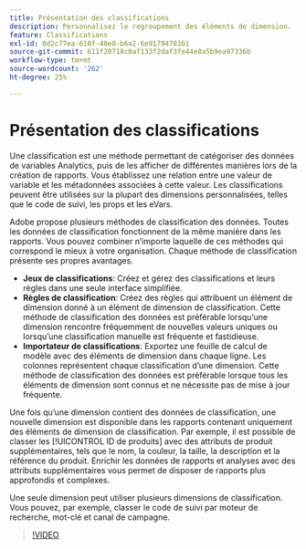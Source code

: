 ```yaml
---
title: Présentation des classifications
description: Personnalisez le regroupement des éléments de dimension.
feature: Classifications
exl-id: 0d2c77ea-610f-48e0-b6a2-6e91794783b1
source-git-commit: 611f20718c0af133f2daf3fe44e8a5b9ea97336b
workflow-type: tm+mt
source-wordcount: '262'
ht-degree: 25%

---
```


# Présentation des classifications

Une classification est une méthode permettant de catégoriser des données de variables Analytics, puis de les afficher de différentes manières lors de la création de rapports. Vous établissez une relation entre une valeur de variable et les métadonnées associées à cette valeur. Les classifications peuvent être utilisées sur la plupart des dimensions personnalisées, telles que le code de suivi, les props et les eVars.

Adobe propose plusieurs méthodes de classification des données. Toutes les données de classification fonctionnent de la même manière dans les rapports. Vous pouvez combiner n’importe laquelle de ces méthodes qui correspond le mieux à votre organisation. Chaque méthode de classification présente ses propres avantages.

* **Jeux de classifications**: Créez et gérez des classifications et leurs règles dans une seule interface simplifiée.
* **Règles de classification**: Créez des règles qui attribuent un élément de dimension donné à un élément de dimension de classification. Cette méthode de classification des données est préférable lorsqu’une dimension rencontre fréquemment de nouvelles valeurs uniques ou lorsqu’une classification manuelle est fréquente et fastidieuse.
* **Importateur de classifications**: Exportez une feuille de calcul de modèle avec des éléments de dimension dans chaque ligne. Les colonnes représentent chaque classification d’une dimension. Cette méthode de classification des données est préférable lorsque tous les éléments de dimension sont connus et ne nécessite pas de mise à jour fréquente.

Une fois qu’une dimension contient des données de classification, une nouvelle dimension est disponible dans les rapports contenant uniquement des éléments de dimension de classification. Par exemple, il est possible de classer les [!UICONTROL ID de produits] avec des attributs de produit supplémentaires, tels que le nom, la couleur, la taille, la description et la référence du produit. Enrichir les données de rapports et analyses avec des attributs supplémentaires vous permet de disposer de rapports plus approfondis et complexes.

Une seule dimension peut utiliser plusieurs dimensions de classification. Vous pouvez, par exemple, classer le code de suivi par moteur de recherche, mot-clé et canal de campagne.

>[!VIDEO](https://video.tv.adobe.com/v/16853/?quality=12)
